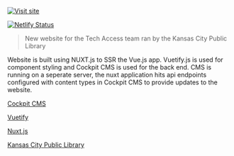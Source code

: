 
[![Visit site](https://cms.kclibrary.org/storage/uploads/2020/01/16/5e208b1d27140techaccessgreen.png)](https://techaccess.kclibrary.org)

[![Netlify Status](https://api.netlify.com/api/v1/badges/604a49c6-e4dc-467e-8498-5f44822d606b/deploy-status)](https://app.netlify.com/sites/techaccess/deploys)

> New website for the Tech Access team ran by the Kansas City Public Library

Website is built using NUXT.js to SSR the Vue.js app. Vuetify.js is used for component styling and Cockpit CMS is used for the back end. CMS is running on a seperate server, the nuxt application hits api endpoints configured with content types in Cockpit CMS to provide updates to the website. 

[Cockpit CMS](https://github.com/agentejo/cockpit)

[Vuetify](https://vuetifyjs.com/en/)

[Nuxt.js](https://nuxtjs.org/)

[Kansas City Public Library](https://kclibrary.org)
